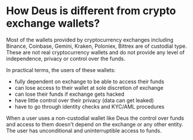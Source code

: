 # How Deus is different from crypto exchange wallets?

Most of the wallets provided by cryptocurrency exchanges including Binance, Coinbase, Gemini, Kraken, Poloniex, Bittrex are of custodial type. These are not real cryptocurrency wallets and do not provide any level of independence, privacy or control over the funds.

In practical terms, the users of these wallets:

- fully dependent on exchange to be able to access their funds
- can lose access to their wallet at sole discretion of exchange
- can lose their funds if exchange gets hacked
- have little control over their privacy (data can get leaked)
- have to go through identity checks and KYC/AML procedures

When a user uses a non-custodial wallet like Deus the control over funds and access to them doesn't depend on the exchange or any other entity. The user has unconditional and uninterruptible access to funds.


